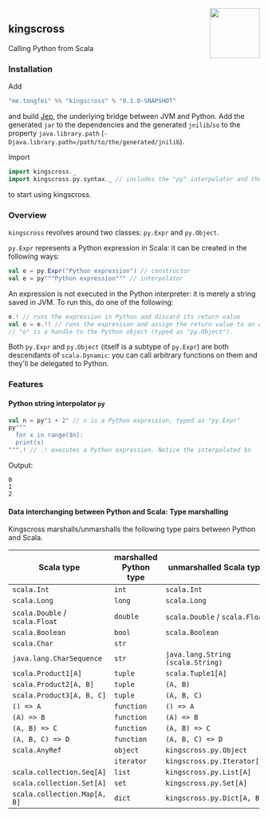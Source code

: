 <img align="right" src="https://img0.etsystatic.com/151/0/9612812/il_570xN.1146611060_c3p5.jpg" height="100px" style="padding-left: 20px"/>

## kingscross

Calling Python from Scala

### Installation
Add
```scala
"me.tongfei" %% "kingscross" % "0.1.0-SNAPSHOT"
```
and build [Jep](https://github.com/mrj0/jep), the underlying bridge between JVM and Python. Add the generated `jar` to the dependencies and the generated `jnilib`/`so` to the property `java.library.path` (`-Djava.library.path=/path/to/the/generated/jnilib`).

Import 
```scala
import kingscross._
import kingscross.py.syntax._ // includes the "py" interpolator and the "toScala"/"toPython" methods.
```
to start using kingscross.

### Overview
`kingscross` revolves around two classes: `py.Expr` and `py.Object`. 

`py.Expr` represents a Python expression in Scala: it can be created in the following ways:
```scala
val e = py.Expr("Python expression") // constructor
val e = py"""Python expression""" // interpolator
```
An expression is not executed in the Python interpreter: it is merely a string saved in JVM. To run this, do one of the following:
```scala
e.! // runs the expression in Python and discard its return value
val o = e.!! // runs the expression and assign the return value to an object in Python. 
// "o" is a handle to the Python object (typed as "py.Object").
```
Both `py.Expr` and `py.Object` (itself is a subtype of `py.Expr`) are both descendants of `scala.Dynamic`: you can call arbitrary functions on them and they'll be delegated to Python.

### Features

#### Python string interpolator `py`

```scala
val n = py"1 + 2" // n is a Python expression, typed as "py.Expr"
py"""
  for x in range($n):
  print(x)
""".! // .! executes a Python expression. Notice the interpolated $n
```
Output:
```
0
1
2
```

#### Data interchanging between Python and Scala: Type marshalling

Kingscross marshalls/unmarshalls the following type pairs between Python and Scala. 

| Scala type                       | marshalled Python type  | unmarshalled Scala type               |
|----------------------------------|-------------------------|---------------------------------------|
| `scala.Int                      `| `int                   `| `scala.Int                           `|
| `scala.Long                     `| `long                  `| `scala.Long                          `|
| `scala.Double` / `scala.Float   `| `double                `| `scala.Double` / `scala.Float        `|
| `scala.Boolean                  `| `bool                  `| `scala.Boolean                       `|
| `scala.Char                     `| `str                   `| `                                    `|
| `java.lang.CharSequence         `| `str                   `| `java.lang.String (scala.String)     `|
| `scala.Product1[A]              `| `tuple                 `| `scala.Tuple1[A]                     `|
| `scala.Product2[A, B]           `| `tuple                 `| `(A, B)                              `|
| `scala.Product3[A, B, C]        `| `tuple                 `| `(A, B, C)                           `|
| `() => A                        `| `function              `| `() => A                             `|
| `(A) => B                       `| `function              `| `(A) => B                            `|
| `(A, B) => C                    `| `function              `| `(A, B) => C                         `|
| `(A, B, C) => D                 `| `function              `| `(A, B, C) => D                      `|
| `scala.AnyRef                   `| `object                `| `kingscross.py.Object                `|
|                                  | `iterator              `| `kingscross.py.Iterator[A]           `|
| `scala.collection.Seq[A]        `| `list                  `| `kingscross.py.List[A]               `|
| `scala.collection.Set[A]        `| `set                   `| `kingscross.py.Set[A]                `|
| `scala.collection.Map[A, B]     `| `dict                  `| `kingscross.py.Dict[A, B]            `|
